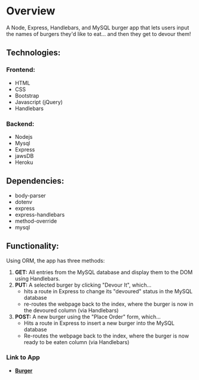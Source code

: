 # Overview
A Node, Express, Handlebars, and MySQL burger app that lets users input the names of burgers they'd like to eat... and then they get to devour them!

## Technologies:
### Frontend:
* HTML
* CSS
* Bootstrap
* Javascript (jQuery)
* Handlebars
### Backend:
* Nodejs
* Mysql
* Express
* jawsDB
* Heroku
## Dependencies:
* body-parser
* dotenv
* express
* express-handlebars
* method-override
* mysql

## Functionality:
Using ORM, the app has three methods:

1. **GET:** All entries from the MySQL database and display them to the DOM using Handlebars.
2. **PUT:** A selected burger by clicking "Devour It", which... 
   * hits a route in Express to change its "devoured" status in the MySQL database
   * re-routes the webpage back to the index, where the burger is now in the devoured column (via Handlebars)
3. **POST:** A new burger using the "Place Order" form, which... 
    * Hits a route in Express to insert a new burger into the MySQL database
    * Re-routes the webpage back to the index, where the burger is now ready to be eaten column (via Handlebars)

### Link to App
* <strong>[Burger](https://github.com/khanm1/burger)</strong>